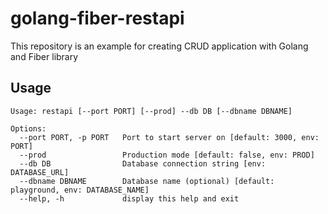 # golang-fiber-restapi
This repository is an example for creating CRUD application with Golang and Fiber library

## Usage
```
Usage: restapi [--port PORT] [--prod] --db DB [--dbname DBNAME]

Options:
  --port PORT, -p PORT   Port to start server on [default: 3000, env: PORT]
  --prod                 Production mode [default: false, env: PROD]
  --db DB                Database connection string [env: DATABASE_URL]
  --dbname DBNAME        Database name (optional) [default: playground, env: DATABASE_NAME]
  --help, -h             display this help and exit
```
